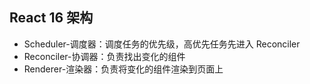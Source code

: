 ## React 16 架构

- Scheduler-调度器：调度任务的优先级，高优先任务先进入 Reconciler
- Reconciler-协调器：负责找出变化的组件
- Renderer-渲染器：负责将变化的组件渲染到页面上
